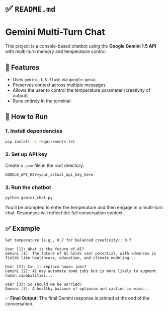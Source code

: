# ✅ `README.md`

# Gemini Multi-Turn Chat

This project is a console-based chatbot using the **Google Gemini 1.5 API** with multi-turn memory and temperature control.

## 🧠 Features

- Uses `gemini-1.5-flash` via `google-genai`
- Preserves context across multiple messages
- Allows the user to control the temperature parameter (creativity of output)
- Runs entirely in the terminal

## 🚀 How to Run

### 1. Install dependencies

```bash
pip install -r requirements.txt
````

### 2. Set up API key

Create a `.env` file in the root directory:

```
GOOGLE_API_KEY=your_actual_api_key_here
```

### 3. Run the chatbot

```bash
python gemini_chat.py
```

You'll be prompted to enter the temperature and then engage in a multi-turn chat. Responses will reflect the full conversation context.

## ✅ Example

```
Set temperature (e.g., 0.7 for balanced creativity): 0.7

User [1]: What is the future of AI?
Gemini [1]: The future of AI holds vast potential, with advances in fields like healthcare, education, and climate modeling...

User [2]: Can it replace human jobs?
Gemini [2]: AI may automate some jobs but is more likely to augment human capabilities...

User [3]: So should we be worried?
Gemini [3]: A healthy balance of optimism and caution is wise...
```

✅ **Final Output:** The final Gemini response is printed at the end of the conversation.

